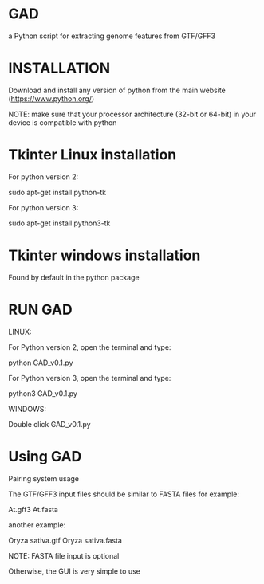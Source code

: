 # GAD

a Python script for extracting genome features from GTF/GFF3

# INSTALLATION

Download and install any version of python from the main website (https://www.python.org/)

NOTE: make sure that your processor architecture (32-bit or 64-bit) in your device is compatible with python

# Tkinter Linux installation

For python version 2:

sudo apt-get install python-tk

For python version 3:

sudo apt-get install python3-tk

# Tkinter windows installation

Found by default in the python package

# RUN GAD
LINUX:

For Python version 2, open the terminal and type:

python GAD_v0.1.py

For Python version 3, open the terminal and type:

python3 GAD_v0.1.py

WINDOWS:

Double click GAD_v0.1.py

# Using GAD

Pairing system usage

The GTF/GFF3 input files should be similar to FASTA files for example:

At.gff3
At.fasta

another example:

Oryza sativa.gtf
Oryza sativa.fasta

NOTE: FASTA file input is optional

Otherwise, the GUI is very simple to use
